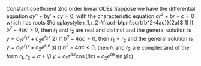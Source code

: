 Constant coefficient 2nd order linear ODEs
	Suppose we have the differential equation $ay\prime\prime+by\prime+cy=0$,
	with the characteristic equation
		$ar^2+br+c=0$
	which has roots
		$\displaystyle r_1,r_2=\frac{-b\pm\sqrt{b^2-4ac}}{2a}$
			1) If $b^2-4ac > 0$, then $r_1$ and $r_2$ are real and distinct and the general solution is
				$\displaystyle y = c_1e^{r_1x}+c_2e^{r_2x}$
			2) If $b^2-4ac = 0$, then $r_1 = r_2$ and the general solution is
				$\displaystyle y=c_1e^{r_1x}+c_2e^{r_1x}$
			3) If $b^2-4ac < 0$, then $r_1$ and $r_2$ are complex and of the form $r_1,r_2 = \alpha \pm i\beta$
				$y = c_1e^{\alpha x}\cos(\beta x) + c_2e^{\alpha x}\sin(\beta x)$

